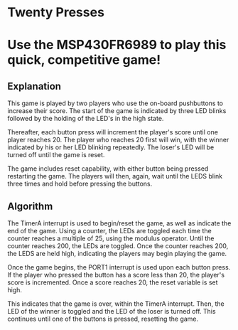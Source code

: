# Twenty Presses
# Use the MSP430FR6989 to play this quick, competitive game!
## Explanation
This game is played by two players who use the on-board pushbuttons to increase their score. The start of the game is indicated by three LED blinks followed by the holding of the LED's in the
high state.

Thereafter, each button press will increment the player's score until one player reaches 20. The player who reaches 20 first will win, with the winner indicated by his or her LED blinking repeatedly. The loser's LED will be turned off until the game is reset.

The game includes reset capability, with either button being pressed restarting the game. The players will then, again, wait until the LEDS blink three times and hold before pressing the buttons.

## Algorithm
The TimerA interrupt is used to begin/reset the game, as well as indicate the end of the game. Using a counter, the LEDs are toggled each time the counter reaches a multiple of 25, using the modulus operator.
Until the counter reaches 200, the LEDs are toggled. Once the counter reaches 200, the LEDS are held high, indicating the players may begin playing the game.

Once the game begins, the PORT1 interrupt is used upon each button press. If the player who pressed the button has a score less than 20, the player's score is incremented. Once a score reaches 20, the reset variable is set high.

This indicates that the game is over, within the TimerA interrupt. Then, the LED of the winner is toggled and the LED of the loser is turned off. This continues until one of the buttons is pressed, resetting the game.
